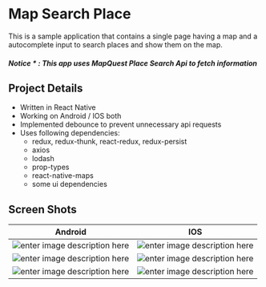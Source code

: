 




# Map Search Place 

This is a sample application that contains a single page having a map and a autocomplete input to search places and show them on the map.

##### Notice * :  This app uses MapQuest Place Search Api to fetch information


## Project Details

 -  Written in React Native 
 -  Working on Android / IOS both
 -  Implemented debounce to prevent unnecessary api requests
 -  Uses following dependencies:
    - redux, redux-thunk, react-redux, redux-persist
    - axios
    - lodash
    - prop-types
    - react-native-maps
    - some ui dependencies


## Screen Shots

|Android| IOS |
|--|--|
| ![enter image description here](http://s-ebrahimi.com/lib_images/map-search-place/android1.jpg) | ![enter image description here](http://s-ebrahimi.com/lib_images/map-search-place/ios1.jpg) |
| ![enter image description here](http://s-ebrahimi.com/lib_images/map-search-place/android2.jpg) | ![enter image description here](http://s-ebrahimi.com/lib_images/map-search-place/ios2.jpg) |
| ![enter image description here](http://s-ebrahimi.com/lib_images/map-search-place/android3.jpg) | ![enter image description here](http://s-ebrahimi.com/lib_images/map-search-place/ios3.jpg) |
